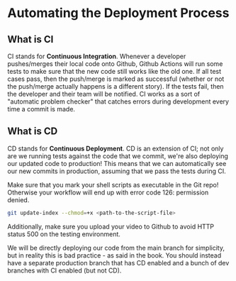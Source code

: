 # Automating the Deployment Process

## What is CI

CI stands for **Continuous Integration**. Whenever a developer pushes/merges their local code onto Github, Github Actions will run some tests to make sure that the new code still works like the old one. If all test cases pass, then the push/merge is marked as successful (whether or not the push/merge actually happens is a different story). If the tests fail, then the developer and their team will be notified. CI works as a sort of "automatic problem checker" that catches errors during development every time a commit is made.

## What is CD

CD stands for **Continuous Deployment**. CD is an extension of CI; not only are we running tests against the code that we commit, we're also deploying our updated code to production! This means that we can automatically see our new commits in production, assuming that we pass the tests during CI. 


Make sure that you mark your shell scripts as executable in the Git repo! Otherwise your workflow will end up with error code 126: permission denied.
```sh
git update-index --chmod=+x <path-to-the-script-file>
```

Additionally, make sure you upload your video to Github to avoid HTTP status 500 on the testing environment. 

We will be directly deploying our code from the main branch for simplicity, but in reality this is bad practice - as said in the book. You should instead have a separate production branch that has CD enabled and a bunch of dev branches with CI enabled (but not CD).
